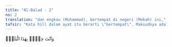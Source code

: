 ```yaml
---
title: "Al-Balad - 2"
no: 2
translation: "dan engkau (Muhammad), bertempat di negeri (Mekah) ini,"
tafsir: "Kata hill dalam ayat itu berarti \"bertempat\". Maksudnya adalah bahwa kota ini adalah juga tempat lahir Nabi Muhammad yang merupakan nabi terbesar dan terakhir yang membawa agama Islam. Dengan demikian, Allah bersumpah dengan kota Mekah yang agung karena tempat kelahiran manusia agung, yaitu Muhammad saw. Ada pula yang menafsirkan hill dalam ayat itu \"halal\", yaitu halal bagi Nabi berperang dalam kota itu bila diperangi, apa yang tidak dihalalkan bagi orang lain."
---
```


وَاَنْتَ حِلٌّۢ بِهٰذَا الْبَلَدِۙ
